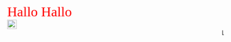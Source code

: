 <font face="times" size="6" color="#FF0000">Hallo Hallo</font>
<br/>
<a href="https://www.instagram.com/skyee06/">
  <img align="left" alt="Subodh's Instagram" width="22px" src="https://cdn.jsdelivr.net/npm/simple-icons@v3/icons/instagram.svg" />
</a>

<marquee behavior="scroll">LGS GENERATION</marquee>
